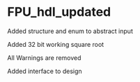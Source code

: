 # FPU_hdl_updated
Added structure and enum to abstract input

Added 32 bit working square root

All Warnings are removed

Added interface to design


